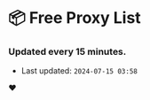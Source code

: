# :package: Free Proxy List
### Updated every 15 minutes.

- Last updated: `2024-07-15 03:58`

:heart:
